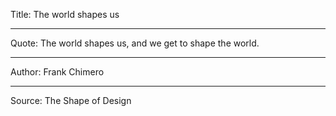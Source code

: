 Title: The world shapes us

----

Quote: The world shapes us, and we get to shape the world.

----

Author: Frank Chimero

----

Source: The Shape of Design
